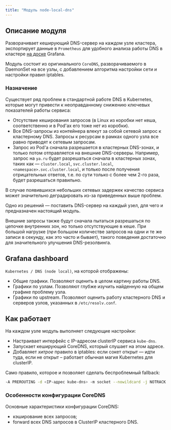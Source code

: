 ```yaml
---
title: "Модуль node-local-dns"
---
```


## Описание модуля

Разворачивает кеширующий DNS-сервер на каждом узле кластера, экспортирует данные в `Prometheus` для удобного анализа работы DNS в кластере [на доске](#grafana-dashboard) Grafana.

Модуль состоит из оригинального `CoreDNS`, разворачиваемого в DaemonSet на все узлы, с добавлением алгоритма настройки сети и настройки правил iptables.

### Назначение

Существует ряд проблем в стандартной работе DNS в Kubernetes, которые могут привести к неоправданному снижению ключевых показателей работы сервиса:
- Отсутствие кеширования запросов (в Linux из коробки нет кеша, соответственно и в Pod'ах его тоже нет из коробки).
- Все DNS-запросы из контейнера влекут за собой сетевой запрос к кластерному DNS. Запросы к ресурсам в рамках одного узла все равно приводят к сетевым запросам.
- Запрос из Pod'а сначала разрешается в кластерных DNS-зонах, и только потом отправляется на внешние DNS-серверы. Например, запрос на `ya.ru` будет разрешаться сначала в кластерных зонах, таких как — `cluster.local`, `svc.cluster.local`, `<namespace>.svc.cluster.local`, и только после получения отрицательных ответов, т.е. по сути только с более чем 2-го раза, будет разрешаться правильно.

В случае появившихся небольших сетевых задержек качество сервиса может значительно деградировать из-за приведенных выше проблем.

Одно из решений — поставить DNS-сервер на каждый узел, для чего и предназначен настоящий модуль.

Внешние запросы также будут сначала пытаться разрешаться по цепочке внутренних зон, но только отсутствующие в кеше. При большой нагрузке (при большом количестве запросов на одни и те же записи в секунду, как это часто и бывает), такого поведения достаточно для значительного улучшения DNS-резолвинга.

## Grafana dashboard

`Kubernetes / DNS (node local)`, на которой отображены:
- Общие графики. Позволяют оценить в целом картину работы DNS.
- Графики по узлам. Позволяют глубже изучить найденную на общем графике проблему узла.
- Графики по upstream. Позволяют оценить работу кластерного DNS и серверов узлов, указанных в `/etc/resolv.conf`.

## Как работает

На каждом узле модуль выполняет следующие настройки:
- Настраивает интерфейс с IP-адресом clusterIP сервиса `kube-dns`.
- Запускает кеширующий CoreDNS, который слушает на этом адресе.
- Добавляет *хитрое* правило в iptables: если сокет открыт — идти туда, если не открыт – работает обычная магия Kubernetes для clusterIP.

Само правило, которое и позволяет сделать беспроблемный fallback:
```bash
-A PREROUTING -d <IP-адрес kube-dns> -m socket --nowildcard -j NOTRACK
```

### Особенности конфигурации CoreDNS

Основные характеристики конфигурации CoreDNS:
- кэширование всех запросов;
- forward всех DNS запросов в ClusterIP кластерного DNS.
